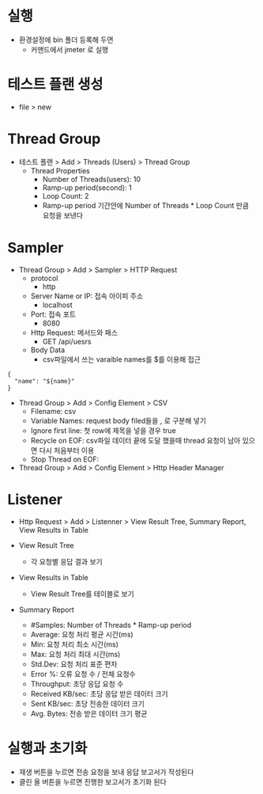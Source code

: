 # 실행
- 환경설정에 bin 폴더 등록해 두면
  - 커맨드에서 jmeter 로 실행

# 테스트 플랜 생성
- file > new 

# Thread Group
- 테스트 플랜 > Add > Threads (Users) > Thread Group
  - Thread Properties
    - Number of Threads(users): 10  
    - Ramp-up period(second): 1
    - Loop Count: 2  
    - Ramp-up period 기간안에 Number of Threads * Loop Count 만큼 요청을 보낸다 

# Sampler
- Thread Group > Add > Sampler > HTTP Request
  - protocol
    - http
  - Server Name or IP: 접속 아이피 주소
    - localhost
  - Port: 접속 포트
    - 8080
  - Http Request: 메서드와 패스
    - GET /api/uesrs
  - Body Data
    - csv파일에서 쓰는 varaible names를 $를 이용해 접근
```
{
  "name": "${name}"
}
```
- Thread Group > Add > Config Element > CSV
  - Filename: csv
  - Variable Names: request body filed들을 , 로 구분해 넣기
  - Ignore first line: 첫 row에 제목을 넣을 경우 true
  - Recycle on EOF: csv파일 데이터 끝에 도달 했을때 thread 요청이 남아 있으면 다시 처음부터 이용
  - Stop Thread on EOF: 
- Thread Group > Add > Config Element > Http Header Manager


# Listener
- Http Request > Add > Listenner > View Result Tree, Summary Report, View Results in Table

- View Result Tree
  - 각 요청별 응답 결과 보기
- View Results in Table
  - View Result Tree를 테이블로 보기
- Summary Report
  - #Samples: Number of Threads * Ramp-up period
  - Average: 요청 처리 평균 시간(ms)
  - Min: 요청 처리 최소 시간(ms)
  - Max: 요청 처리 최대 시간(ms)
  - Std.Dev: 요청 처리 표준 편차
  - Error %: 오류 요청 수 / 전체 요청수 
  - Throughput: 초당 응답 요청 수
  - Received KB/sec: 초당 응답 받은 데이터 크기
  - Sent KB/sec: 초당 전송한 데이터 크기
  - Avg. Bytes: 전송 받은 데이터 크기 평균


# 실행과 초기화
- 재생 버튼을 누르면 전송 요청을 보내 응답 보고서가 작성된다
- 클린 올 버튼을 누르면 진행한 보고서가 초기화 된다